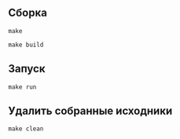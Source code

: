 ## Сборка

`make`

`make build`

## Запуск

`make run`

## Удалить собранные исходники

`make clean`